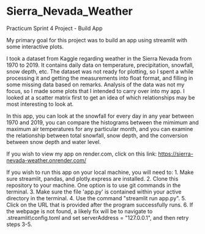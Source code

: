 # Sierra_Nevada_Weather
Practicum Sprint 4 Project - Build App

My primary goal for this project was to build an app using streamlit with some interactive plots.

I took a dataset from Kaggle regarding weather in the Sierra Nevada from 1970 to 2019. It contains daily data on temperature, precipitation, snowfall, snow depth, etc. The dataset was not ready for plotting, so I spent a while processing it and getting the measurements into float format, and filling in some missing data based on remarks. Analysis of the data was not my focus, so I made some plots that I intended to carry over into my app. I looked at a scatter matrix first to get an idea of which relationships may be most interesting to look at.

In this app, you can look at the snowfall for every day in any year between 1970 and 2019, you can compare the histograms between the mimimum and maximum air temperatures for any particular month, and you can examine the relationship between total snowfall, snow depth, and the conversion between snow depth and water level.

If you wish to view my app on render.com, click on this link:
https://sierra-nevada-weather.onrender.com/

If you wish to run this app on your local machine, you will need to:
    1. Make sure streamlit, pandas, and plotly.express are installed.
    2. Clone this repository to your machine. One option is to use git commands in the terminal.
    3. Make sure the file 'app.py' is contained within your active directory in the terminal.
    4. Use the command "streamlit run app.py".
    5. Click on the URL that is provided after the program successfully runs.
    6. If the webpage is not found, a likely fix will be to navigate to .streamlit\config.toml and set serverAddress = "127.0.0.1", and then retry steps 3-5.
